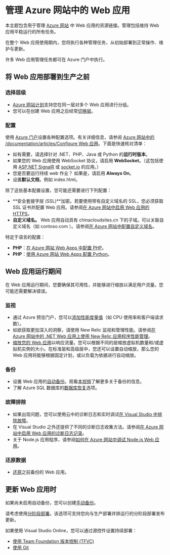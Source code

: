 <properties 
	pageTitle="管理 Azure 网站中的 Web 应用" 
	description="用于管理 Azure 网站中 Web 应用的资源链接。" 
	services="app-service\web" 
	documentationCenter="" 
	authors="erikre" 
	manager="wpickett" 
	editor=""/>

<tags 
	ms.service="app-service-web" 
	ms.date="07/31/2015" 
	wacn.date="10/03/2015"/>

# 管理 Azure 网站中的 Web 应用

本主题包含用于管理 [Azure 网站](http://go.microsoft.com/fwlink/?LinkId=529714) 中 Web 应用的资源链接。管理包括维持 Web 应用平稳运行的所有任务。

在整个 Web 应用使用期内，您将执行各种管理任务，从初始部署到正常操作、维护与更新。

许多 Web 应用管理任务都可在 Azure 门户中执行。

## 将 Web 应用部署到生产之前

### 选择层级

- [Azure 网站计划](/documentation/articles/azure-web-sites-web-hosting-plans-in-depth-overview)支持您在同一层对多个 Web 应用进行分组。
- 您可以在创建 Web 应用之后经常[切换层](/documentation/articles/web-sites-scale)。

### 配置

使用 [Azure 门户](https://manage.windowsazure.cn)设置各种配置选项。有关详细信息，请参阅 [Azure 网站中的 /documentation/articles/Configure Web 应用](web-sites-configure)。下面是快速核对清单：

- 如有需要，请选择针对 .NET、PHP、Java 或 Python 的**运行时版本**。
- 如果您的 Web 应用使用 WebSocket 协议，请启用 **WebSocket**。（这包括使用 [ASP.NET SignalR](http://www.asp.net/signalr) 或 [socket.io](/documentation/articles/web-sites-nodejs-chat-app-socketio) 的应用。）
- 您是否要运行持续 web 作业？ 如果是，请启用 **Always On**。
- 设置**默认文档**，例如 index.html。

除了这些基本配置设置，您可能还需要进行下列配置：

- **安全套接字层 (SSL)**加密。若要使用带有自定义域名的 SSL，您必须获取 SSL 证书并配置 Web 应用。请参阅[在 Azure 网站中启用 Web 应用的 HTTPS](/documentation/articles/web-sites-configure-ssl-certificate)。
- **自定义域名。** Web 应用自动具有 chinacloudsites.cn 下的子域。可以关联自定义域名（如 contoso.com ）。请参阅[在 Azure 网站中配置自定义域名](/documentation/articles/web-sites-custom-domain-name)。

特定于语言的配置：

- **PHP**：[在 Azure 网站 Web Apps 中配置 PHP](/documentation/articles/web-sites-php-configure)。
- **PHP**：[使用 Azure 网站 Web Apps 配置 Python](/documentation/articles/web-sites-python-configure)。


## Web 应用运行期间

在 Web 应用运行期间，您要确保其可用性，并能够进行缩放以满足用户流量。您可能还需要解决错误。

### 监视

- 通过 Azure 预览门户，您可以[添加性能度量值](/documentation/articles/web-sites-monitor)（如 CPU 使用率和客户端请求数）。
- 如欲获取更加深入的洞察，请使用 New Relic 监视和管理性能。请参阅[在 Azure 网站中的 .NET Web 应用上使用 New Relic 应用程序性能管理](/documentation/articles/store-new-relic-web-sites-dotnet-application-performance-management)。
- [缩放您的 Web 应用](/documentation/articles/web-sites-scale)以响应流量。您可以根据不同的层缩放虚拟机数量和/或虚拟机实例的大小。在标准层和高级层中，您还可以设置自动缩放，那么您的 Web 应用将能够根据固定计划，或以负载为依据进行自动缩放。  
 
### 备份

- 设置 Web 应用的[自动备份](/documentation/articles/web-sites-backup)。观看[本视频](http://azure.microsoft.com/documentation/videos/azure-websites-automatic-and-easy-backup/)了解更多关于备份的信息。
- 了解 Azure SQL 数据库的[数据库恢复](http://msdn.microsoft.com/zh-cn/library/azure/hh852669.aspx)选项。

### 故障排除

- 如果出现问题，您可以使用云中的诊断日志和实时调试[在 Visual Studio 中排除故障](/documentation/articles/web-sites-dotnet-troubleshoot-visual-studio#remotedebug)。 
- 在 Visual Studio 之外还提供了不同的诊断日志收集方法。请参阅[在 Azure 网站中启用 Web 应用的诊断日志记录](/documentation/articles/web-sites-enable-diagnostic-log)。
- 关于 Node.js 应用程序，请参阅[如何在 Azure 网站中调试 Node.js Web 应用](/documentation/articles/web-sites-nodejs-debug)。

### 还原数据

- [还原](/documentation/articles/web-sites-restore)之前备份的 Web 应用。


## 更新 Web 应用时

如果尚未启用自动备份，您可以创建[手动备份](/documentation/articles/web-sites-backup)。

请考虑使用[分阶段部署](/documentation/articles/web-sites-staged-publishing)。该选项可支持您向与生产部署并排运行的分阶段部署发布更新。

如果使用 Visual Studio Online，您可以通过源控件设置持续部署：

- [使用 Team Foundation 版本控制 (TFVC)](/documentation/articles/cloud-services-continuous-delivery-use-vso) 
- [使用 Git](/documentation/articles/cloud-services-continuous-delivery-use-vso-git)

 
<!-- Anchors. -->


[Before you deploy your site to production]: #before-you-deploy-your-site-to-production
[While your website is running]: #while-your-website-is-running
[When you update your website]: #when-you-update-your-website

  

<!---HONumber=71-->